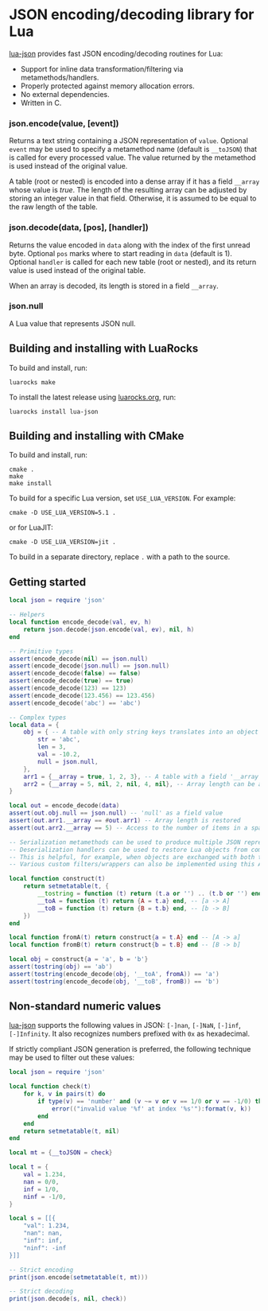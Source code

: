 JSON encoding/decoding library for Lua
======================================

[lua-json] provides fast JSON encoding/decoding routines for Lua:
- Support for inline data transformation/filtering via metamethods/handlers.
- Properly protected against memory allocation errors.
- No external dependencies.
- Written in C.


### json.encode(value, [event])
Returns a text string containing a JSON representation of `value`. Optional `event` may be used
to specify a metamethod name (default is `__toJSON`) that is called for every processed value. The
value returned by the metamethod is used instead of the original value.

A table (root or nested) is encoded into a dense array if it has a field `__array` whose value is
_true_. The length of the resulting array can be adjusted by storing an integer value in that field.
Otherwise, it is assumed to be equal to the raw length of the table.

### json.decode(data, [pos], [handler])
Returns the value encoded in `data` along with the index of the first unread byte. Optional `pos`
marks where to start reading in `data` (default is 1). Optional `handler` is called for each new
table (root or nested), and its return value is used instead of the original table.

When an array is decoded, its length is stored in a field `__array`.

### json.null
A Lua value that represents JSON null.


Building and installing with LuaRocks
-------------------------------------

To build and install, run:

    luarocks make

To install the latest release using [luarocks.org], run:

    luarocks install lua-json


Building and installing with CMake
----------------------------------

To build and install, run:

    cmake .
    make
    make install

To build for a specific Lua version, set `USE_LUA_VERSION`. For example:

    cmake -D USE_LUA_VERSION=5.1 .

or for LuaJIT:

    cmake -D USE_LUA_VERSION=jit .

To build in a separate directory, replace `.` with a path to the source.


Getting started
---------------

```Lua
local json = require 'json'

-- Helpers
local function encode_decode(val, ev, h)
    return json.decode(json.encode(val, ev), nil, h)
end

-- Primitive types
assert(encode_decode(nil) == json.null)
assert(encode_decode(json.null) == json.null)
assert(encode_decode(false) == false)
assert(encode_decode(true) == true)
assert(encode_decode(123) == 123)
assert(encode_decode(123.456) == 123.456)
assert(encode_decode('abc') == 'abc')

-- Complex types
local data = {
    obj = { -- A table with only string keys translates into an object
        str = 'abc',
        len = 3,
        val = -10.2,
        null = json.null,
    },
    arr1 = {__array = true, 1, 2, 3}, -- A table with a field '__array' translates into an array
    arr2 = {__array = 5, nil, 2, nil, 4, nil}, -- Array length can be adjusted to form a sparse array
}

local out = encode_decode(data)
assert(out.obj.null == json.null) -- 'null' as a field value
assert(out.arr1.__array == #out.arr1) -- Array length is restored
assert(out.arr2.__array == 5) -- Access to the number of items in a sparse array

-- Serialization metamethods can be used to produce multiple JSON representations of the same object.
-- Deserialization handlers can be used to restore Lua objects from complex JSON types on the way back.
-- This is helpful, for example, when objects are exchanged with both trusted and untrusted parties.
-- Various custom filters/wrappers can also be implemented using this API.

local function construct(t)
    return setmetatable(t, {
        __tostring = function (t) return (t.a or '') .. (t.b or '') end,
        __toA = function (t) return {A = t.a} end, -- [a -> A]
        __toB = function (t) return {B = t.b} end, -- [b -> B]
    })
end

local function fromA(t) return construct{a = t.A} end -- [A -> a]
local function fromB(t) return construct{b = t.B} end -- [B -> b]

local obj = construct{a = 'a', b = 'b'}
assert(tostring(obj) == 'ab')
assert(tostring(encode_decode(obj, '__toA', fromA)) == 'a')
assert(tostring(encode_decode(obj, '__toB', fromB)) == 'b')
```


Non-standard numeric values
---------------------------

[lua-json] supports the following values in JSON: `[-]nan`, `[-]NaN`, `[-]inf`, `[-]Infinity`.
It also recognizes numbers prefixed with `0x` as hexadecimal.

If strictly compliant JSON generation is preferred, the following technique may be used to filter out
these values:

```Lua
local json = require 'json'

local function check(t)
    for k, v in pairs(t) do
        if type(v) == 'number' and (v ~= v or v == 1/0 or v == -1/0) then
            error(("invalid value '%f' at index '%s'"):format(v, k))
        end
    end
    return setmetatable(t, nil)
end

local mt = {__toJSON = check}

local t = {
    val = 1.234,
    nan = 0/0,
    inf = 1/0,
    ninf = -1/0,
}

local s = [[{
    "val": 1.234,
    "nan": nan,
    "inf": inf,
    "ninf": -inf
}]]

-- Strict encoding
print(json.encode(setmetatable(t, mt)))

-- Strict decoding
print(json.decode(s, nil, check))
```


[lua-json]: https://github.com/neoxic/lua-json
[luarocks.org]: https://luarocks.org
